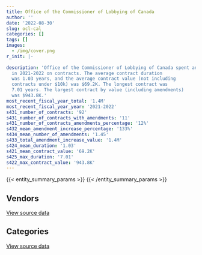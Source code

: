 ```yaml
---
title: Office of the Commissioner of Lobbying of Canada
author: ''
date: '2022-08-30'
slug: ocl-cal
categories: []
tags: []
images:
  - /img/cover.png
r_init: |-
  
description: 'Office of the Commissioner of Lobbying of Canada spent an estimated $1.4M
  in 2021-2022 on contracts. The average contract duration
  was 1.03 years, and the average contract value (not including
  contracts under $10k) was $69.2K. The longest contract was
  7.01 years. The largest contract by value (including amendments)
  was $943.8K.'
most_recent_fiscal_year_total: '1.4M'
most_recent_fiscal_year_year: '2021-2022'
s431_number_of_contracts: '92'
s431_number_of_contracts_with_amendments: '11'
s431_number_of_contracts_amendments_percentage: '12%'
s432_mean_amendment_increase_percentage: '133%'
s434_mean_number_of_amendments: '1.45'
s433_total_amendment_increase_value: '1.4M'
s424_mean_duration: '1.03'
s421_mean_contract_value: '69.2K'
s425_max_duration: '7.01'
s422_max_contract_value: '943.8K'
---
```


<script src="/rmarkdown-libs/htmlwidgets/htmlwidgets.js"></script>
<link href="/rmarkdown-libs/datatables-css/datatables-crosstalk.css" rel="stylesheet" />
<script src="/rmarkdown-libs/datatables-binding/datatables.js"></script>
<script src="/rmarkdown-libs/jquery/jquery-3.6.0.min.js"></script>
<link href="/rmarkdown-libs/dt-core-bootstrap/css/dataTables.bootstrap.min.css" rel="stylesheet" />
<link href="/rmarkdown-libs/dt-core-bootstrap/css/dataTables.bootstrap.extra.css" rel="stylesheet" />
<script src="/rmarkdown-libs/dt-core-bootstrap/js/jquery.dataTables.min.js"></script>
<script src="/rmarkdown-libs/dt-core-bootstrap/js/dataTables.bootstrap.min.js"></script>
<link href="/rmarkdown-libs/crosstalk/css/crosstalk.min.css" rel="stylesheet" />
<script src="/rmarkdown-libs/crosstalk/js/crosstalk.min.js"></script>
<script src="/rmarkdown-libs/htmlwidgets/htmlwidgets.js"></script>
<link href="/rmarkdown-libs/datatables-css/datatables-crosstalk.css" rel="stylesheet" />
<script src="/rmarkdown-libs/datatables-binding/datatables.js"></script>
<script src="/rmarkdown-libs/jquery/jquery-3.6.0.min.js"></script>
<link href="/rmarkdown-libs/dt-core-bootstrap/css/dataTables.bootstrap.min.css" rel="stylesheet" />
<link href="/rmarkdown-libs/dt-core-bootstrap/css/dataTables.bootstrap.extra.css" rel="stylesheet" />
<script src="/rmarkdown-libs/dt-core-bootstrap/js/jquery.dataTables.min.js"></script>
<script src="/rmarkdown-libs/dt-core-bootstrap/js/dataTables.bootstrap.min.js"></script>
<link href="/rmarkdown-libs/crosstalk/css/crosstalk.min.css" rel="stylesheet" />
<script src="/rmarkdown-libs/crosstalk/js/crosstalk.min.js"></script>

{{< entity_summary_params >}}
{{< /entity_summary_params >}}

## Vendors

<div id="htmlwidget-1" style="width:100%;height:auto;" class="datatables html-widget"></div>
<script type="application/json" data-for="htmlwidget-1">{"x":{"style":"bootstrap","filter":"none","vertical":false,"data":[["<a href=\"/vendors/advanced_business_interiors/\">ADVANCED BUSINESS INTERIORS<\/a>","<a href=\"/vendors/altis_human_resources/\">ALTIS HUMAN RESOURCES<\/a>","<a href=\"/vendors/avi_spl_canada/\">AVI SPL CANADA<\/a>","<a href=\"/vendors/bell_canada/\">BELL CANADA<\/a>","<a href=\"/vendors/canon/\">CANON<\/a>","<a href=\"/vendors/cistel_technology/\">CISTEL TECHNOLOGY<\/a>","<a href=\"/vendors/excel_human_resources/\">EXCEL HUMAN RESOURCES<\/a>","<a href=\"/vendors/fsc/\">FSC<\/a>","<a href=\"/vendors/itex/\">ITEX<\/a>","<a href=\"/vendors/maverin/\">MAVERIN<\/a>","<a href=\"/vendors/maxsys_staffing_and_consulting/\">MAXSYS STAFFING AND CONSULTING<\/a>","<a href=\"/vendors/microsoft_canada/\">MICROSOFT CANADA<\/a>","<a href=\"/vendors/northern_micro/\">NORTHERN MICRO<\/a>","<a href=\"/vendors/rhea/\">RHEA<\/a>","<a href=\"/vendors/si_systems/\">SI SYSTEMS<\/a>","<a href=\"/vendors/softchoice/\">SOFTCHOICE<\/a>","<a href=\"/vendors/the_aim_group/\">THE AIM GROUP<\/a>","<a href=\"/vendors/trm_technologies/\">TRM TECHNOLOGIES<\/a>"],[17810.48,39901.07,183673.66,52187.37,null,null,5007.66,null,29313,null,null,null,19563.91,24973,29744.69,null,null,null],[null,null,12129.01,50012.89,3019.6,null,47381.65,null,6065.04,null,33546.89,10019.57,null,19213.12,55543.66,null,10463.45,30407.96],[null,null,null,39819.27,3613.62,null,53162.3,4856.68,null,112698.29,6451.32,12280.32,null,20585.48,111449.47,null,47533.8,12848.44],[null,null,null,63157.84,3613.62,31347.76,null,6446.14,null,null,null,21011.76,250881.06,null,null,10463.71,39154.5,15255]],"container":"<table class=\"table table-striped table-hover row-border order-column display\">\n  <thead>\n    <tr>\n      <th>Vendor<\/th>\n      <th>2018-2019<\/th>\n      <th>2019-2020<\/th>\n      <th>2020-2021<\/th>\n      <th>2021-2022<\/th>\n    <\/tr>\n  <\/thead>\n<\/table>","options":{"order":[[4,"desc"]],"pageLength":10,"autoWidth":true,"columnDefs":[{"targets":1,"render":"function(data, type, row, meta) {\n    return type !== 'display' ? data : DTWidget.formatCurrency(data, \"$\", 2, 3, \",\", \".\", true, null);\n  }"},{"targets":2,"render":"function(data, type, row, meta) {\n    return type !== 'display' ? data : DTWidget.formatCurrency(data, \"$\", 2, 3, \",\", \".\", true, null);\n  }"},{"targets":3,"render":"function(data, type, row, meta) {\n    return type !== 'display' ? data : DTWidget.formatCurrency(data, \"$\", 2, 3, \",\", \".\", true, null);\n  }"},{"targets":4,"render":"function(data, type, row, meta) {\n    return type !== 'display' ? data : DTWidget.formatCurrency(data, \"$\", 2, 3, \",\", \".\", true, null);\n  }"},{"width":"16%","targets":[1,2,3,4]},{"className":"dt-right","targets":[1,2,3,4]}],"orderClasses":false}},"evals":["options.columnDefs.0.render","options.columnDefs.1.render","options.columnDefs.2.render","options.columnDefs.3.render"],"jsHooks":[]}</script>
<p class="text-right">
<a href="https://github.com/GoC-Spending/contracts-data/tree/main/data/out/departments/ocl-cal/summary_by_fiscal_year_by_vendor.csv" class="source-data-link btn btn-link">View source data</a>
</p>

## Categories

<div id="htmlwidget-2" style="width:100%;height:auto;" class="datatables html-widget"></div>
<script type="application/json" data-for="htmlwidget-2">{"x":{"style":"bootstrap","filter":"none","vertical":false,"data":[["<a href=\"/categories/facilities_and_construction/\">Facilities and construction<\/a>","<a href=\"/categories/office_management/\">Office management<\/a>","<a href=\"/categories/professional_services/\">Professional services<\/a>","<a href=\"/categories/information_technology/\">Information technology<\/a>","<a href=\"/categories/security_and_protection/\">Security and protection<\/a>","<a href=\"/categories/human_capital/\">Human capital<\/a>"],[null,16781.46,515140.76,815383.48,null,null],[240.71,null,185124.05,567049.78,null,null],[5857.34,null,282408.2,641592.57,4856.68,null],[5857.34,null,489813.3,838276.96,6446.14,30899.85]],"container":"<table class=\"table table-striped table-hover row-border order-column display\">\n  <thead>\n    <tr>\n      <th>Category<\/th>\n      <th>2018-2019<\/th>\n      <th>2019-2020<\/th>\n      <th>2020-2021<\/th>\n      <th>2021-2022<\/th>\n    <\/tr>\n  <\/thead>\n<\/table>","options":{"order":[[4,"desc"]],"dom":"t","pageLength":30,"autoWidth":true,"columnDefs":[{"targets":1,"render":"function(data, type, row, meta) {\n    return type !== 'display' ? data : DTWidget.formatCurrency(data, \"$\", 2, 3, \",\", \".\", true, null);\n  }"},{"targets":2,"render":"function(data, type, row, meta) {\n    return type !== 'display' ? data : DTWidget.formatCurrency(data, \"$\", 2, 3, \",\", \".\", true, null);\n  }"},{"targets":3,"render":"function(data, type, row, meta) {\n    return type !== 'display' ? data : DTWidget.formatCurrency(data, \"$\", 2, 3, \",\", \".\", true, null);\n  }"},{"targets":4,"render":"function(data, type, row, meta) {\n    return type !== 'display' ? data : DTWidget.formatCurrency(data, \"$\", 2, 3, \",\", \".\", true, null);\n  }"},{"width":"16%","targets":[1,2,3,4]},{"className":"dt-right","targets":[1,2,3,4]}],"orderClasses":false,"lengthMenu":[10,25,30,50,100]}},"evals":["options.columnDefs.0.render","options.columnDefs.1.render","options.columnDefs.2.render","options.columnDefs.3.render"],"jsHooks":[]}</script>
<p class="text-right">
<a href="https://github.com/GoC-Spending/contracts-data/tree/main/data/out/departments/ocl-cal/summary_by_fiscal_year_by_category.csv" class="source-data-link btn btn-link">View source data</a>
</p>
